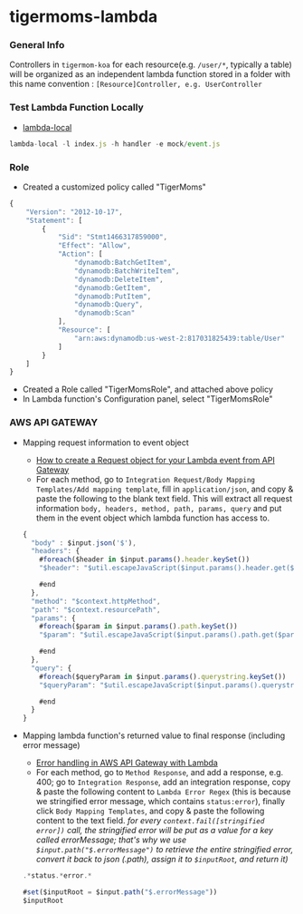 # tigermoms-lambda

### General Info
Controllers in `tigermom-koa` for each resource(e.g. `/user/*`, typically a table) will be organized as an independent lambda function stored in a folder with this name convention : `[Resource]Controller, e.g. UserController`

### Test Lambda Function Locally
* [lambda-local](https://github.com/ashiina/lambda-local)
```javascript
lambda-local -l index.js -h handler -e mock/event.js
```

### Role
* Created a customized policy called "TigerMoms"
```javascript
{
    "Version": "2012-10-17",
    "Statement": [
        {
            "Sid": "Stmt1466317859000",
            "Effect": "Allow",
            "Action": [
                "dynamodb:BatchGetItem",
                "dynamodb:BatchWriteItem",
                "dynamodb:DeleteItem",
                "dynamodb:GetItem",
                "dynamodb:PutItem",
                "dynamodb:Query",
                "dynamodb:Scan"
            ],
            "Resource": [
                "arn:aws:dynamodb:us-west-2:817031825439:table/User"
            ]
        }
    ]
}
```
* Created a Role called "TigerMomsRole", and attached above policy
* In Lambda function's Configuration panel, select "TigerMomsRole"

### AWS API GATEWAY
* Mapping request information to event object
  * [How to create a Request object for your Lambda event from API Gateway](http://kennbrodhagen.net/2015/12/06/how-to-create-a-request-object-for-your-lambda-event-from-api-gateway/)
  * For each method, go to `Integration Request/Body Mapping Templates/Add mapping template`, fill in `application/json`, and copy & paste the following to the blank text field. This will extract all request information `body, headers, method, path, params, query` and put them in the event object which lambda function has access to.

  ```javascript
  {
    "body" : $input.json('$'),
    "headers": {
      #foreach($header in $input.params().header.keySet())
      "$header": "$util.escapeJavaScript($input.params().header.get($header))" #if($foreach.hasNext),#end

      #end
    },
    "method": "$context.httpMethod",
    "path": "$context.resourcePath",
    "params": {
      #foreach($param in $input.params().path.keySet())
      "$param": "$util.escapeJavaScript($input.params().path.get($param))" #if($foreach.hasNext),#end

      #end
    },
    "query": {
      #foreach($queryParam in $input.params().querystring.keySet())
      "$queryParam": "$util.escapeJavaScript($input.params().querystring.get($queryParam))" #if($foreach.hasNext),#end

      #end
    }  
  }
  ```
* Mapping lambda function's returned value to final response (including error message)
  * [Error handling in AWS API Gateway with Lambda](https://medium.com/@pahud/error-handling-in-aws-api-gateway-with-lambda-28fb86b3ea1e#.ti6kotqcr)
  * For each method, go to `Method Response`, and add a response, e.g. 400; go to `Integration Response`, add an integration response, copy & paste the following content to `Lambda Error Regex` (this is because we stringified error message, which contains `status:error`), finally click `Body Mapping Templates`, and copy & paste the following content to the text field. *for every `context.fail([stringified error])` call, the stringified error will be put as a value for a key called errorMessage; that's why we use `$input.path("$.errorMessage")` to retrieve the entire stringified error, convert it back to json (.path), assign it to `$inputRoot`, and return it)*

  ```javascript
  .*status.*error.*
  ```
  ```javascript
  #set($inputRoot = $input.path("$.errorMessage"))
  $inputRoot
  ```
